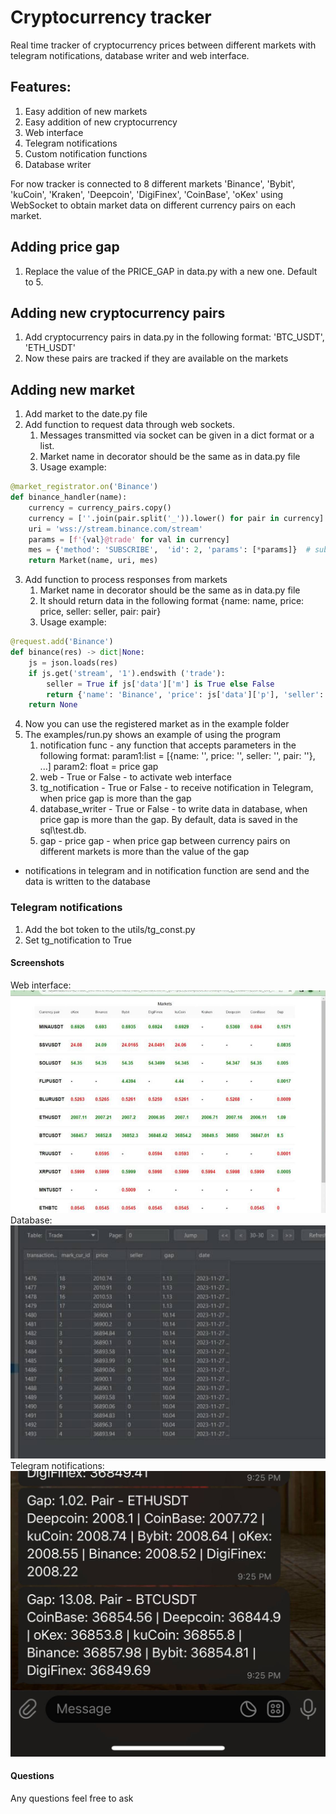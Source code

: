# Cryptocurrency tracker

Real time tracker of cryptocurrency prices between different markets with telegram notifications, database writer and web interface. 

## Features:
1. Easy addition of new markets 
2. Easy addition of new cryptocurrency
3. Web interface
4. Telegram notifications
5. Custom notification functions
6. Database writer

For now tracker is connected to 8 different markets 'Binance', 'Bybit', 'kuCoin', 'Kraken', 'Deepcoin', 'DigiFinex', 'CoinBase', 
'oKex' using WebSocket to obtain market data on different currency pairs on each market.

## Adding price gap
1. Replace the value of the PRICE_GAP in data.py with a new one. Default to 5.

## Adding new cryptocurrency pairs
1. Add cryptocurrency pairs in data.py in the following format: 'BTC_USDT', 'ETH_USDT'
2. Now these pairs are tracked if they are available on the markets


## Adding  new market 
 1. Add market to the date.py file
 2. Add function to request data through web sockets. 
    1. Messages transmitted via socket can be given in a dict format or a list.
    2. Market name in decorator should be the same as in data.py file
    3. Usage example:
 
```python
@market_registrator.on('Binance') 
def binance_handler(name):
    currency = currency_pairs.copy()
    currency = [''.join(pair.split('_')).lower() for pair in currency] 
    uri = 'wss://stream.binance.com/stream'
    params = [f'{val}@trade' for val in currency]
    mes = {'method': 'SUBSCRIBE',  'id': 2, 'params': [*params]}  # subscribe to trades
    return Market(name, uri, mes)
```
 3. Add function to process responses from markets
    1. Market name in decorator should be the same as in data.py file 
    2. It should return data in the following format {name:  name, price:  price, seller: seller, pair: pair}
    3. Usage example: 
```python
@request.add('Binance')
def binance(res) -> dict|None:
    js = json.loads(res)
    if js.get('stream', '1').endswith ('trade'): 
        seller = True if js['data']['m'] is True else False
        return {'name': 'Binance', 'price': js['data']['p'], 'seller': seller, 'pair': js['data']['s']}
    return None
```
4. Now  you can use the registered market as in the example folder
5. The examples/run.py shows an example of using the program
   1. notification func - any function that accepts parameters in the following format: param1:list = [{name: '', price: '', seller: '', pair: ''}, ...] param2: float = price gap 
   2. web - True or False - to activate web interface 
   3. tg_notification - True or False - to receive notification in Telegram, when price gap is more than the gap 
   4. database_writer - True or False - to write data in database, when price gap is more than the gap. By default, data is saved in the sql\test.db.
   5. gap - price gap - when price gap between currency pairs on different markets is more than the value of the gap 
  - notifications in telegram and in notification function are send and the data is written to the database

### Telegram notifications
1. Add the bot token to the utils/tg_const.py
2. Set tg_notification to True

#### Screenshots
Web interface: 
![Image alt](img/img.png)
Database: 
![Image alt](img/img_1.png)
Telegram notifications: 
![Image alt](img/img_2.png)

#### Questions
Any questions feel free to ask

